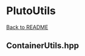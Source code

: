 # PlutoUtils
[Back to README](https://www.github.com/Stephen-ODriscoll/PlutoUtils/blob/main/README.md#documentation)

## ContainerUtils.hpp
